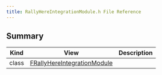 ```yaml
---
title: RallyHereIntegrationModule.h File Reference
---
```


## Summary
| Kind | View | Description |
|------|------|-------------|
|class|[FRallyHereIntegrationModule](/unreal-plugins/all/classfrallyhereintegrationmodule/#classFRallyHereIntegrationModule)||

